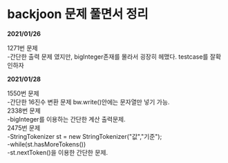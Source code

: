 # backjoon 문제 풀면서 정리

**2021/01/26**  

1271번 문제  
-간단한 출력 문제 였지만, bigInteger존재를 몰라서 굉장히 헤맸다. testcase를 잘확인하자

**2021/01/28**
  
1550번 문제  
-간단한 16진수 변환 문제 bw.write()안에는 문자열만 넣기 가능.  
2338번 문제  
-bigInteger를 이용하는 간단한 계산 출력문제.  
2475번 문제  
-StringTokenizer st = new StringTokenizer("값","기준");  
-while(st.hasMoreTokens())  
-st.nextToken()을 이용한 간단한 문제. 

